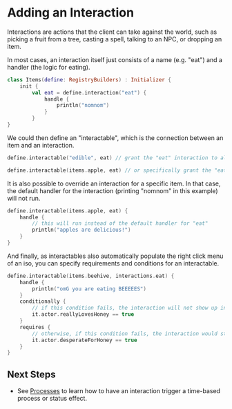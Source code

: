 # Adding an Interaction

Interactions are actions that the client can take against the world, such as picking a fruit from a tree, casting a spell, talking to an NPC, or dropping an item.

In most cases, an interaction itself just consists of a name (e.g. "eat") and a handler (the logic for eating).

```kotlin
class Items(define: RegistryBuilders) : Initializer {
    init {
        val eat = define.interaction("eat") {
            handle {
                println("nomnom")
            }
        }
}
```

We could then define an "interactable", which is the connection between an item and an interaction.

```kotlin
define.interactable("edible", eat) // grant the "eat" interaction to all items that have the tag "edible"

define.interactable(items.apple, eat) // or specifically grant the "eat" interaction to the apple item
```

It is also possible to override an interaction for a specific item. In that case, the default handler for the interaction (printing "nomnom" in this example) will not run.

```kotlin
define.interactable(items.apple, eat) {
    handle {
        // this will run instead of the default handler for "eat"
        println("apples are delicious!")
    }
}
```

And finally, as interactables also automatically populate the right click menu of an iso, you can specify requirements and conditions for an interactable.

```kotlin
define.interactable(items.beehive, interactions.eat) {
    handle {
        println("omG you are eating BEEEEES")
    }
    conditionally {
        // if this condition fails, the interaction will not show up in the right click menu
        it.actor.reallyLovesHoney == true
    }
    requires {
        // otherwise, if this condition fails, the interaction would still display but will show up as disabled in the menu
        it.actor.desperateForHoney == true
    }
}
```

## Next Steps

- See [Processes](processes.md) to learn how to have an interaction trigger a time-based process or status effect.
